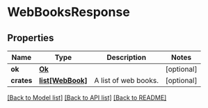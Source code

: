 # WebBooksResponse

## Properties
Name | Type | Description | Notes
------------ | ------------- | ------------- | -------------
**ok** | [**Ok**](Ok.md) |  | [optional] 
**crates** | [**list[WebBook]**](WebBook.md) | A list of web books. | [optional] 

[[Back to Model list]](../README.md#documentation-for-models) [[Back to API list]](../README.md#documentation-for-api-endpoints) [[Back to README]](../README.md)


